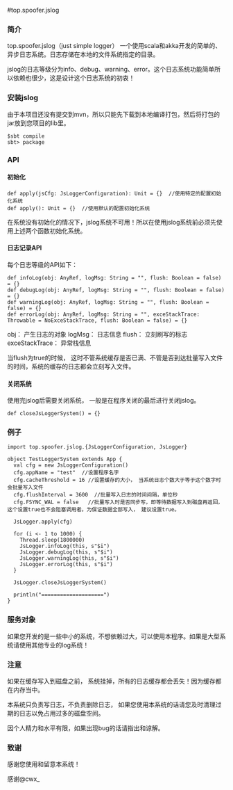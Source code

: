 #top.spoofer.jslog

### 简介
top.spoofer.jslog（just simple logger） 一个使用scala和akka开发的简单的、异步日志系统。日志存储在本地的文件系统指定的目录。

jslog的日志等级分为info、debug、warning、error。这个日志系统功能简单所以依赖也很少，这是设计这个日志系统的初衷！

### 安装jslog

由于本项目还没有提交到mvn，所以只能先下载到本地编译打包，然后将打包的jar放到您项目的lib里。

```
$sbt compile
sbt> package
```

### API

#### 初始化

```
def apply(jsCfg: JsLoggerConfiguration): Unit = {}  //使用特定的配置初始化系统
def apply(): Unit = {}  //使用默认的配置初始化系统
```

在系统没有初始化的情况下，jslog系统不可用！所以在使用jslog系统前必须先使用上述两个函数初始化系统。

#### 日志记录API

每个日志等级的API如下：

```
def infoLog(obj: AnyRef, logMsg: String = "", flush: Boolean = false) = {}
def debugLog(obj: AnyRef, logMsg: String = "", flush: Boolean = false) = {}
def warningLog(obj: AnyRef, logMsg: String = "", flush: Boolean = false) = {}
def errorLog(obj: AnyRef, logMsg: String = "", exceStackTrace: Throwable = NoExceStackTrace, flush: Boolean = false) = {}
```
obj： 产生日志的对象
logMsg： 日志信息
flush： 立刻刷写的标志
exceStackTrace： 异常栈信息

当flush为true的时候， 这时不管系统缓存是否已满、不管是否到达批量写入文件的时间，系统的缓存的日志都会立刻写入文件。


#### 关闭系统

使用完jslog后需要关闭系统， 一般是在程序关闭的最后进行关闭jslog。

```
def closeJsLoggerSystem() = {}
```

### 例子

```
import top.spoofer.jslog.{JsLoggerConfiguration, JsLogger}

object TestLoggerSystem extends App {
  val cfg = new JsLoggerConfiguration()
  cfg.appName = "test"  //设置程序名字
  cfg.cacheThreshold = 16 //设置缓存的大小， 当系统日志个数大于等于这个数字时会批量写入文件
  cfg.flushInterval = 3600  //批量写入日志的时间间隔，单位秒
  cfg.FSYNC_WAL = false   //批量写入时是否同步写，即等待数据写入到磁盘再返回， 这个设置true也不会阻塞调用者。为保证数据全部写入， 建议设置true。

  JsLogger.apply(cfg)

  for (i <- 1 to 1000) {
    Thread.sleep(1800000)
    JsLogger.infoLog(this, s"$i")
    JsLogger.debugLog(this, s"$i")
    JsLogger.warningLog(this, s"$i")
    JsLogger.errorLog(this, s"$i")
  }

  JsLogger.closeJsLoggerSystem()

  println("====================")
}
```

### 服务对象

如果您开发的是一些中小的系统，不想依赖过大，可以使用本程序。如果是大型系统请使用其他专业的log系统！

### 注意

如果在缓存写入到磁盘之前， 系统挂掉，所有的日志缓存都会丢失！因为缓存都在内存当中。

本系统只负责写日志，不负责删除日志， 如果您使用本系统的话请您及时清理过期的日志以免占用过多的磁盘空间。

因个人精力和水平有限，如果出现bug的话请指出和谅解。

### 致谢

感谢您使用和留意本系统！

感谢@cwx_
